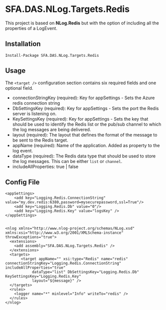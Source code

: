 

SFA.DAS.NLog.Targets.Redis
==========

This project is based on **NLog.Redis** but with the option of including all the properties of a LogEvent.  

## Installation

    Install-Package SFA.DAS.NLog.Targets.Redis

## Usage

The `<target />` configuration section contains six required fields and one optional field.

- connectionStringKey (required): Key for appSettings - Sets the Azure redis connection string
- DbSettingsKey (required): Key for appSettings - Sets the port the Redis server is listening on.
- KeySettingsKey (required): Key for appSettings - Sets the key that should be used to identify the Redis list or the pub/sub channel to which the log messages are being delivered.
- layout (required): The layout that defines the format of the message to be sent to the Redis target.
- appName (required): Name of the application. Added as property to the log event. 
- dataType (required): The Redis data type that should be used to store the log messages. This can be either `list` or `channel`.
- includeAllProperties:  true | false


## Config File

    <appSettings>
        <add key="Logging.Redis.ConnectionString" value="my.dev.redis:6380,password=mysecurepassword,ssl=True"/>
        <add key="Logging.Redis.Db" value="0"/>
        <add key="Logging.Redis.Key" value="logsKey" />
    </appSettings>


    <nlog xmlns="http://www.nlog-project.org/schemas/NLog.xsd" xmlns:xsi="http://www.w3.org/2001/XMLSchema-instance" throwExceptions="true">
      <extensions>
        <add assembly="SFA.DAS.NLog.Targets.Redis" />
      </extensions>
      <targets>
           <target appName="" xsi:type="Redis" name="redis" connectionStringKey="Logging.Redis.ConnectionString" includeAllProperties="true"
                dataType="list" DbSettingsKey="Logging.Redis.Db" KeySettingsKey="Logging.Redis.Key"
                layout="${message}" />
      </targets>
      <rules>
        <logger name="*" minlevel="Info" writeTo="redis" />
      </rules>
    </nlog>
 
